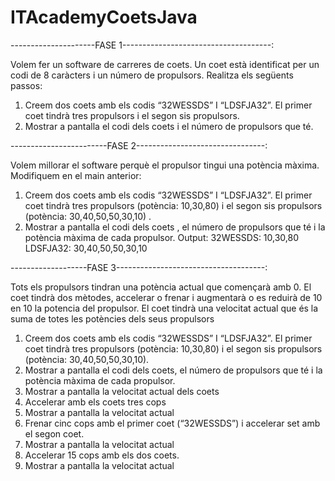 # ITAcademyCoetsJava
---------------------FASE 1-------------------------------------:

Volem fer un software de carreres de coets.
Un coet està identificat per un codi de 8 caràcters i un número de propulsors.
Realitza els següents passos:
1. Creem dos coets amb els codis “32WESSDS” I “LDSFJA32”. El primer coet tindrà
tres propulsors i el segon sis propulsors.
2. Mostrar a pantalla el codi dels coets i el número de propulsors que té.

------------------------FASE 2--------------------------------:

Volem millorar el software perquè el propulsor tingui una potència màxima.
Modifiquem en el main anterior:
1. Creem dos coets amb els codis “32WESSDS” I “LDSFJA32”. El primer coet tindrà
tres propulsors (potència: 10,30,80) i el segon sis propulsors (potència:
30,40,50,50,30,10) .
2. Mostrar a pantalla el codi dels coets , el número de propulsors que té i la potència
màxima de cada propulsor.
Output:
32WESSDS: 10,30,80
LDSFJA32: 30,40,50,50,30,10

-------------------FASE 3-------------------------------------:

Tots els propulsors tindran una potència actual que començarà amb 0.
El coet tindrà dos mètodes, accelerar o frenar i augmentarà o es reduirà de 10 en 10 la
potencia del propulsor.
El coet tindrà una velocitat actual que és la suma de totes les potències dels seus
propulsors
1. Creem dos coets amb els codis “32WESSDS” I “LDSFJA32”. El primer coet tindrà
tres propulsors (potència: 10,30,80) i el segon sis propulsors (potència:
30,40,50,50,30,10).
2. Mostrar a pantalla el codi dels coets, el número de propulsors que té i la potència
màxima de cada propulsor.
3. Mostrar a pantalla la velocitat actual dels coets
4. Accelerar amb els coets tres cops
5. Mostrar a pantalla la velocitat actual
6. Frenar cinc cops amb el primer coet (“32WESSDS”) i accelerar set amb el segon
coet.
7. Mostrar a pantalla la velocitat actual
8. Accelerar 15 cops amb els dos coets.
9. Mostrar a pantalla la velocitat actual
